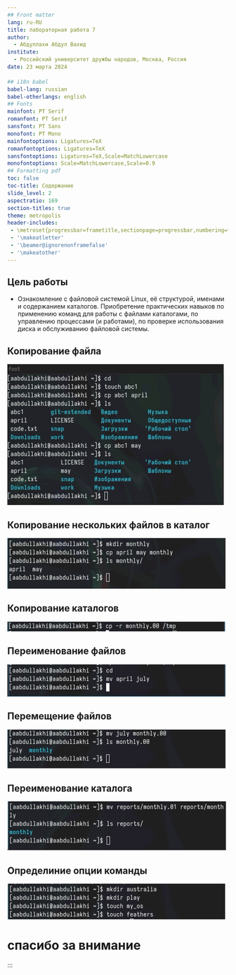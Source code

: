 ```yaml
---
## Front matter
lang: ru-RU
title: лабораторная работа 7
author:
  - Абдуллахи Абдул Вахид
institute:
  - Российский университет дружбы народов, Москва, Россия
date: 23 марта 2024

## i18n babel
babel-lang: russian
babel-otherlangs: english
## Fonts
mainfont: PT Serif
romanfont: PT Serif
sansfont: PT Sans
monofont: PT Mono
mainfontoptions: Ligatures=TeX
romanfontoptions: Ligatures=TeX
sansfontoptions: Ligatures=TeX,Scale=MatchLowercase
monofontoptions: Scale=MatchLowercase,Scale=0.9
## Formatting pdf
toc: false
toc-title: Содержание
slide_level: 2
aspectratio: 169
section-titles: true
theme: metropolis
header-includes:
 - \metroset{progressbar=frametitle,sectionpage=progressbar,numbering=fraction}
 - '\makeatletter'
 - '\beamer@ignorenonframefalse'
 - '\makeatother'
---
```


## Цель работы

- Ознакомление с файловой системой Linux, её структурой, именами и содержанием каталогов. Приобретение практических навыков по применению команд для работы с файлами каталогами, по управлению процессами (и работами), по проверке использования диска и обслуживанию файловой системы.

## Копирование файла

![](./image/1.png)

## Копирование нескольких файлов в каталог

![](./image/1-2.png)

## Копирование каталогов

![](./image/1-5.png)

## Переименование файлов

![](./image/1-6.png)

## Перемещение файлов

![](./image/1-7.png)

## Переименование каталога

![](./image/1-10.png)

## Определиние опции команды

![](./image/3.png)

# спасибо за внимание 

:::

